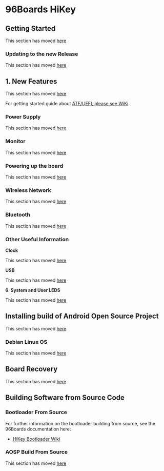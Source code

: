 # 96Boards HiKey

## Getting Started

This section has moved [here](https://github.com/96boards/documentation/blob/master/ConsumerEdition/HiKey/README.md)

### Updating to the new Release

This section has moved [here](https://github.com/96boards/documentation/blob/master/ConsumerEdition/HiKey/Quickstart/README.md#updating-to-a-new-release-or-change-your-operating-system)

## 1. New Features

This section has moved [here](http://builds.96boards.org/releases/hikey/linaro/debian/latest/#tabs-1)

For getting started guide about [ATF/UEFI, please see WiKi](https://github.com/96boards/documentation/wiki/HiKeyUEFI).

### Power Supply

This section has moved [here](https://github.com/96boards/documentation/blob/master/ConsumerEdition/HiKey/Quickstart/PowerAdapter.md)
 
### Monitor

This section has moved [here](https://github.com/96boards/documentation/blob/master/ConsumerEdition/HiKey/Quickstart/MonitorHDMI.md)

### Powering up the board

This section has moved [here](https://github.com/96boards/documentation/blob/master/ConsumerEdition/HiKey/Quickstart/README.md#starting-the-board-for-the-first-time)

### Wireless Network

This section has moved [here](https://github.com/96boards/documentation/blob/master/ConsumerEdition/HiKey/Configuration/WirelessTIModule.md)

### Bluetooth

This section has moved [here](https://github.com/96boards/documentation/blob/master/ConsumerEdition/HiKey/Configuration/Bluetooth.md)

### Other Useful Information

**Clock**

This section has moved [here](https://github.com/96boards/documentation/blob/master/ConsumerEdition/HiKey/Configuration/Clock.md)

**USB** 

This section has moved [here](https://github.com/96boards/documentation/blob/master/ConsumerEdition/HiKey/Configuration/USB.md)

**6. System and User LEDS**

This section has moved [here](https://github.com/96boards/documentation/blob/master/ConsumerEdition/HiKey/Configuration/SystemLEDs.md)

## Installing build of Android Open Source Project 

This section has moved [here](https://github.com/96boards/documentation/blob/master/ConsumerEdition/HiKey/Downloads/AOSP.md)

### Debian Linux OS

This section has moved [here](https://github.com/96boards/documentation/blob/master/ConsumerEdition/HiKey/Downloads/Debian.md)

## Board Recovery 

This section has moved [here](https://github.com/96boards/documentation/blob/master/ConsumerEdition/HiKey/Installation/BoardRecovery.md)

## Building Software from Source Code 

### Bootloader From Source

For further information on the bootloader building from source, see the 96Boards documentation here:
- [HiKey Bootloader Wiki](https://github.com/96boards/documentation/wiki/HiKeyUEFI)

### AOSP Build From Source

This section has moved [here](https://source.android.com/source/devices.html)